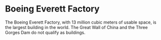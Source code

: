 # Boeing Everett Factory

The Boeing Everett Factory, with 13 million cubic meters of usable space, is the
largest building in the world. The Great Wall of China and the Three Gorges Dam
do not qualify as buildings.
